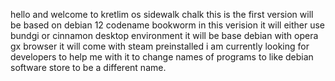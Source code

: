 hello and welcome to  kretlim os  sidewalk chalk 
this is the first version will be based on debian 12 codename bookworm
in this verision it will either  use bundgi  or cinnamon desktop environment 
it will be base debian with opera gx browser 
it will come with steam preinstalled
i am currently  looking for developers  to help me with it to change names of programs to like debian software store to be a different name.
